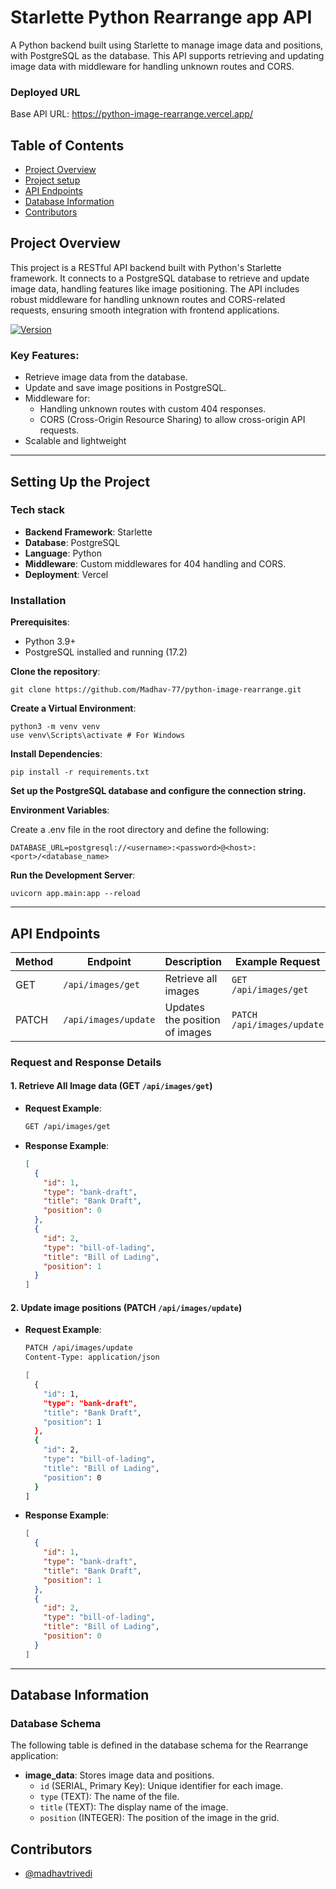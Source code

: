 # Starlette Python Rearrange app API

A Python backend built using Starlette to manage image data and positions, with PostgreSQL as the database. This API supports retrieving and updating image data with middleware for handling unknown routes and CORS.

### Deployed URL

Base API URL: https://python-image-rearrange.vercel.app/

## Table of Contents
- [Project Overview](#project-overview)
- [Project setup](#setting-up-the-project)
- [API Endpoints](#api-endpoints)
- [Database Information](#database-information)
- [Contributors](#contributors)

## Project Overview

This project is a RESTful API backend built with Python's Starlette framework. It connects to a PostgreSQL database to retrieve and update image data, handling features like image positioning. The API includes robust middleware for handling unknown routes and CORS-related requests, ensuring smooth integration with frontend applications.

[![Version](https://img.shields.io/badge/version-1.0.0.alpha.1-blue.svg)](https://semver.org)

### Key Features:
- Retrieve image data from the database.
- Update and save image positions in PostgreSQL.
- Middleware for:
    - Handling unknown routes with custom 404 responses.
    - CORS (Cross-Origin Resource Sharing) to allow cross-origin API requests.
- Scalable and lightweight

---

## Setting Up the Project

### Tech stack
- **Backend Framework**: Starlette
- **Database**: PostgreSQL
- **Language**: Python
- **Middleware**: Custom middlewares for 404 handling and CORS.
- **Deployment**: Vercel

### Installation
**Prerequisites**:
- Python 3.9+
- PostgreSQL installed and running (17.2)

**Clone the repository**:

    git clone https://github.com/Madhav-77/python-image-rearrange.git
    
**Create a Virtual Environment**:
    
    python3 -m venv venv
    use venv\Scripts\activate # For Windows
    
**Install Dependencies**:

    pip install -r requirements.txt

**Set up the PostgreSQL database and configure the connection string.**

**Environment Variables**:

Create a .env file in the root directory and define the following:

    DATABASE_URL=postgresql://<username>:<password>@<host>:<port>/<database_name>

**Run the Development Server**:

    uvicorn app.main:app --reload

---
## API Endpoints

| Method | Endpoint                                     | Description                                    | Example Request                           |
|--------|----------------------------------------------|------------------------------------------------|------------------------------------------|
| GET    | `/api/images/get`                            | Retrieve all images                            | `GET /api/images/get`                    |
| PATCH  | `/api/images/update`                         | Updates the position of images                 | `PATCH /api/images/update`               |

### Request and Response Details

#### 1. Retrieve All Image data (GET `/api/images/get`)
- **Request Example**:
    ```bash
    GET /api/images/get
    ```
- **Response Example**:
    ```json
    [
      {
        "id": 1,
        "type": "bank-draft",
        "title": "Bank Draft",
        "position": 0
      },
      {
        "id": 2,
        "type": "bill-of-lading",
        "title": "Bill of Lading",
        "position": 1
      }
    ]
    ```

#### 2. Update image positions (PATCH `/api/images/update`)
- **Request Example**:
    ```bash
    PATCH /api/images/update
    Content-Type: application/json

    [
      {
        "id": 1,
        "type": "bank-draft",
        "title": "Bank Draft",
        "position": 1
      },
      {
        "id": 2,
        "type": "bill-of-lading",
        "title": "Bill of Lading",
        "position": 0
      }
    ]
    ```
- **Response Example**:
    ```json
    [
      {
        "id": 1,
        "type": "bank-draft",
        "title": "Bank Draft",
        "position": 1
      },
      {
        "id": 2,
        "type": "bill-of-lading",
        "title": "Bill of Lading",
        "position": 0
      }
    ]
    ```
---

## Database Information

### Database Schema

The following table is defined in the database schema for the Rearrange application:

- **image_data**: Stores image data and positions.
    - `id` (SERIAL, Primary Key): Unique identifier for each image.
    - `type` (TEXT): The name of the file.
    - `title` (TEXT): The display name of the image.
    - `position` (INTEGER): The position of the image in the grid.

## Contributors

- [@madhavtrivedi](https://www.madhavtrivedi.com/)